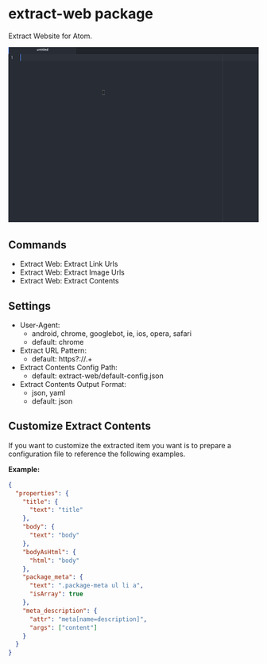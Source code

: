 # extract-web package

Extract Website for Atom.

![overview](https://raw.githubusercontent.com/KunihikoKido/atom-extract-web/master/screenshots/overview.gif)


## Commands

* Extract Web: Extract Link Urls
* Extract Web: Extract Image Urls
* Extract Web: Extract Contents


## Settings

* User-Agent:
  * android, chrome, googlebot, ie, ios, opera, safari
  * default: chrome
* Extract URL Pattern:
  * default: https?://.+
* Extract Contents Config Path:
  * default: extract-web/default-config.json
* Extract Contents Output Format:
  * json, yaml
  * default: json

## Customize Extract Contents
If you want to customize the extracted item you want is to prepare a configuration file to reference the following examples.

**Example:**
```json
{
  "properties": {
    "title": {
      "text": "title"
    },
    "body": {
      "text": "body"
    },
    "bodyAsHtml": {
      "html": "body"
    },
    "package_meta": {
      "text": ".package-meta ul li a",
      "isArray": true
    },
    "meta_description": {
      "attr": "meta[name=description]",
      "args": ["content"]
    }
  }
}
```
